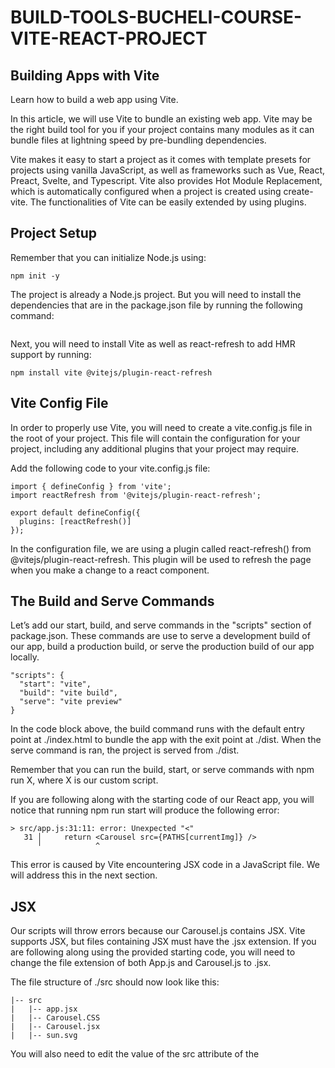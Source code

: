 # BUILD-TOOLS-BUCHELI-COURSE-VITE-REACT-PROJECT

## Building Apps with Vite
Learn how to build a web app using Vite.

In this article, we will use Vite to bundle an existing web app. Vite may be the right build tool for you if your project contains many modules as it can bundle files at
lightning speed by pre-bundling dependencies.

Vite makes it easy to start a project as it comes with template presets for projects using vanilla JavaScript, as well as frameworks such as Vue, React, Preact, Svelte, and 
Typescript. Vite also provides Hot Module Replacement, which is automatically configured when a project is created using create-vite. The functionalities of Vite can be easily
extended by using plugins.

## Project Setup
Remember that you can initialize Node.js using:

```
npm init -y
```

The project is already a Node.js project. But you will need to install the dependencies that are in the package.json file by running the following command:

```npm install
```

Next, you will need to install Vite as well as react-refresh to add HMR support by running:

```
npm install vite @vitejs/plugin-react-refresh 
```

## Vite Config File
In order to properly use Vite, you will need to create a vite.config.js file in the root of your project. This file will contain the configuration for your project, including
any additional plugins that your project may require.

Add the following code to your vite.config.js file:

```
import { defineConfig } from 'vite';
import reactRefresh from '@vitejs/plugin-react-refresh';
 
export default defineConfig({
  plugins: [reactRefresh()]
});
```

In the configuration file, we are using a plugin called react-refresh() from @vitejs/plugin-react-refresh. This plugin will be used to refresh the page when you make a change
to a react component.

## The Build and Serve Commands
Let’s add our start, build, and serve commands in the "scripts" section of package.json. These commands are use to serve a development build of our app, build a production
build, or serve the production build of our app locally.

```
"scripts": {
  "start": "vite",
  "build": "vite build",
  "serve": "vite preview"
}
```

In the code block above, the build command runs with the default entry point at ./index.html to bundle the app with the exit point at ./dist. When the serve command is ran, the
project is served from ./dist.

Remember that you can run the build, start, or serve commands with npm run X, where X is our custom script.

If you are following along with the starting code of our React app, you will notice that running npm run start will produce the following error:

 ```
 > src/app.js:31:11: error: Unexpected "<"
    31 │     return <Carousel src={PATHS[currentImg]} />
       ╵            ^   
```

This error is caused by Vite encountering JSX code in a JavaScript file. We will address this in the next section.

## JSX
Our scripts will throw errors because our Carousel.js contains JSX. Vite supports JSX, but files containing JSX must have the .jsx extension. If you are following along using the provided starting code, you will need to change the file extension of both App.js and Carousel.js to .jsx.

The file structure of ./src should now look like this:

```
|-- src
|   |-- app.jsx
|   |-- Carousel.CSS
|   |-- Carousel.jsx
|   |-- sun.svg
```

You will also need to edit the value of the src attribute of the <script> tag in ./index.html from '/src/app.js' to '/src/app.jsx' to reflect the change in file extension.

```
<script type="module" src="/src/app.jsx"></script>
```

## CSS
When CSS files are imported directly in JavaScript using the import statement, Vite will automatically gather all referenced CSS files and bundle them into a single CSS file at the exit point.

You will see that in the provided starting code we import Carousel.css in Carousel.js like below:

```
import './Carousel.css';
```

Vite doesn’t need any plugins or config options specified in order to automatically bundle Carousel.css file at the exit point at ./dist.

## Putting It All Together
Now that we’ve configured our vite.config.js file, file extensions, and package.json, running the build command should generate bundled files of the project in ./dist. Notice that the files in the src directory have been bundled and linked in ./dist/index.html .

To view the bundled app in ./dist, you will need to run:

```
npm run serve
```

In this article, we discussed how to use Vite to quickly build your application and utilize its extensive plugin system. Next time you’re building a web app on your own, consider using Vite!
